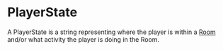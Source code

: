 # PlayerState

A PlayerState is a string representing where the player is within a [Room](./room.md)
and/or what activity the player is doing in the Room.
